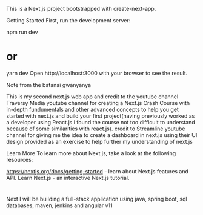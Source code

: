 This is a Next.js project bootstrapped with create-next-app.


Getting Started
First, run the development server:

npm run dev
# or
yarn dev
Open http://localhost:3000 with your browser to see the result.

Note from the batanai gwanyanya

This is my second next.js web app and credit to the youtube channel Traversy Media youtube channel for creating a Next.js Crash Course with in-depth fundumentals and other advanced concepts to help you get started with next.js and build your first project(having previously worked as a developer using React.js i found the course not too difficult to understand because of some similarities with react.js). credit to Streamline youtube channel for giving me the idea to create a dashboard in next.js using their UI design provided as an exercise to help further my understanding of next.js

Learn More
To learn more about Next.js, take a look at the following resources:

https://nextjs.org/docs/getting-started - learn about Next.js features and API.
Learn Next.js - an interactive Next.js tutorial.

# 
Next I will be building a full-stack application using java, spring boot, sql databases, maven, jenkins and angular v11
